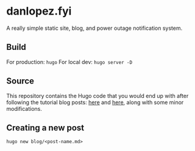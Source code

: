 

# danlopez.fyi
A really simple static site, blog, and power outage notification system. 

## Build
For production: `hugo`
For local dev: `hugo server -D`
 
## Source
This repository contains the Hugo code that you would end up with after following the tutorial blog posts: [here](https://mogwai.be/creating-a-simple.css-site-with-hugo/) and [here](https://mogwai.be/adding-an-rss-feed), along with some minor modifications. 

## Creating a new post
`hugo new blog/<post-name.md>`
